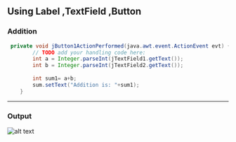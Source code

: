 ## Using Label ,TextField ,Button

### Addition
```java
 private void jButton1ActionPerformed(java.awt.event.ActionEvent evt) {                                         
        // TODO add your handling code here:
        int a = Integer.parseInt(jTextField1.getText());
        int b = Integer.parseInt(jTextField2.getText());
        
        int sum1= a+b;
        sum.setText("Addition is: "+sum1);
    }  
```
---
### Output
![alt text](label_textfiel_button.PNG)
